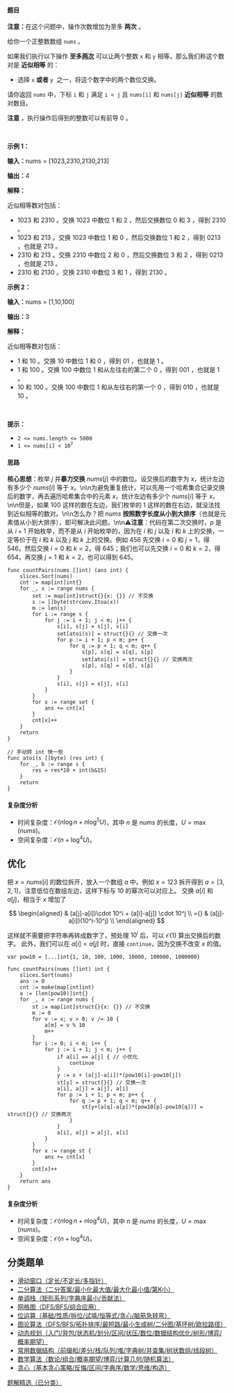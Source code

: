 #### 题目

<p><strong>注意：</strong>在这个问题中，操作次数增加为至多&nbsp;<strong>两次</strong>&nbsp;。</p>

<p>给你一个正整数数组&nbsp;<code>nums</code>&nbsp;。</p>

<p>如果我们执行以下操作 <strong>至多<u>两次</u></strong>&nbsp;可以让两个整数&nbsp;<code>x</code> 和&nbsp;<code>y</code>&nbsp;相等，那么我们称这个数对是 <strong>近似相等</strong>&nbsp;的：</p>

<ul>
	<li>选择&nbsp;<code>x</code> <strong>或者</strong>&nbsp;<code>y</code> &nbsp;之一，将这个数字中的两个数位交换。</li>
</ul>

<p>请你返回 <code>nums</code>&nbsp;中，下标 <code>i</code>&nbsp;和 <code>j</code>&nbsp;满足&nbsp;<code>i &lt; j</code>&nbsp;且&nbsp;<code>nums[i]</code> 和&nbsp;<code>nums[j]</code> <strong>近似相等</strong>&nbsp;的数对数目。</p>

<p><b>注意</b>&nbsp;，执行操作后得到的整数可以有前导 0 。</p>

<p>&nbsp;</p>

<p><strong class="example">示例 1：</strong></p>

<div class="example-block">
<p><span class="example-io"><b>输入：</b>nums = [1023,2310,2130,213]</span></p>

<p><span class="example-io"><b>输出：</b>4</span></p>

<p><strong>解释：</strong></p>

<p>近似相等数对包括：</p>

<ul>
	<li>1023 和 2310 。交换 1023 中数位 1 和 2 ，然后交换数位 0 和 3 ，得到 2310 。</li>
	<li>1023 和 213 。交换 1023 中数位 1 和 0 ，然后交换数位 1 和 2 ，得到 0213 ，也就是 213 。</li>
	<li>2310 和 213 。交换 2310 中数位 2 和 0 ，然后交换数位 3 和 2 ，得到 0213 ，也就是 213 。</li>
	<li>2310 和 2130 。交换 2310 中数位 3 和 1 ，得到 2130 。</li>
</ul>
</div>

<p><strong class="example">示例 2：</strong></p>

<div class="example-block">
<p><span class="example-io"><b>输入：</b>nums = [1,10,100]</span></p>

<p><span class="example-io"><b>输出：</b>3</span></p>

<p><strong>解释：</strong></p>

<p>近似相等数对包括：</p>

<ul>
	<li>1 和 10 。交换 10 中数位 1 和 0&nbsp;，得到 01 ，也就是 1&nbsp;。</li>
	<li>1 和 100 。交换 100 中数位 1 和从左往右的第二个 0 ，得到 001 ，也就是 1 。</li>
	<li>10 和 100 。交换 100 中数位 1 和从左往右的第一个 0 ，得到 010 ，也就是 10 。</li>
</ul>
</div>

<p>&nbsp;</p>

<p><strong>提示：</strong></p>

<ul>
	<li><code>2 &lt;= nums.length &lt;= 5000</code></li>
	<li><code>1 &lt;= nums[i] &lt;&nbsp;10<sup>7</sup></code></li>
</ul>

#### 思路

**核心思想**：枚举 $j$ 并**暴力交换** $\textit{nums}[j]$ 中的数位。设交换后的数字为 $x$，统计左边有多少个 $\textit{nums}[i]$ 等于 $x$。\n\n为避免重复统计，可以先用一个哈希集合记录交换后的数字，再去遍历哈希集合中的元素 $x$，统计左边有多少个 $\textit{nums}[i]$ 等于 $x$。\n\n但是，如果 $100$ 这样的数在左边，我们枚举的 $1$ 这样的数在右边，就没法找到近似相等的数对。\n\n怎么办？把 $\textit{nums}$ **按照数字长度从小到大排序**（也就是元素值从小到大排序），即可解决此问题。\n\n⚠**注意**：代码在第二次交换时，$p$ 是从 $i+1$ 开始枚举，而不是从 $i$ 开始枚举的，因为在 $i$ 和 $j$ 以及 $i$ 和 $k$ 上的交换，一定等价于在 $i$ 和 $k$ 以及 $j$ 和 $k$ 上的交换。例如 $456$ 先交换 $i=0$ 和 $j=1$，得 $546$，然后交换 $i=0$ 和 $k=2$，得 $645$；我们也可以先交换 $i=0$ 和 $k=2$，得 $654$，再交换 $j=1$ 和 $k=2$，也可以得到 $645$。


``` 
func countPairs(nums []int) (ans int) {
	slices.Sort(nums)
	cnt := map[int]int{}
	for _, x := range nums {
		set := map[int]struct{}{x: {}} // 不交换
		s := []byte(strconv.Itoa(x))
		m := len(s)
		for i := range s {
			for j := i + 1; j < m; j++ {
				s[i], s[j] = s[j], s[i]
				set[atoi(s)] = struct{}{} // 交换一次
				for p := i + 1; p < m; p++ {
					for q := p + 1; q < m; q++ {
						s[p], s[q] = s[q], s[p]
						set[atoi(s)] = struct{}{} // 交换两次
						s[p], s[q] = s[q], s[p]
					}
				}
				s[i], s[j] = s[j], s[i]
			}
		}
		for x := range set {
			ans += cnt[x]
		}
		cnt[x]++
	}
	return
}

// 手动转 int 快一些
func atoi(s []byte) (res int) {
	for _, b := range s {
		res = res*10 + int(b&15)
	}
	return
}
```

#### 复杂度分析

- 时间复杂度：$\mathcal{O}(n\log n + n\log^5 U)$，其中 $n$ 是 $\textit{nums}$ 的长度，$U=\max(\textit{nums})$。
- 空间复杂度：$\mathcal{O}(n + \log^4 U)$。

## 优化

把 $x=\textit{nums}[i]$ 的数位拆开，放入一个数组 $a$ 中。例如 $x=123$ 拆开得到 $a=[3,2,1]$，注意低位在数组左边，这样下标与 $10$ 的幂次可以对应上。
交换 $a[i]$ 和 $a[j]$，相当于 $x$ 增加了

$$
\begin{aligned}
& (a[j]-a[i])\cdot 10^i + (a[i]-a[j]) \cdot 10^j      \\
={} & (a[j]-a[i])(10^i-10^j)        \\
\end{aligned}
$$

这样就不需要把字符串再转成数字了，预处理 $10^i$ 后，可以 $\mathcal{O}(1)$ 算出交换后的数字。
此外，我们可以在 $a[i]=a[j]$ 时，直接 `continue`，因为交换不改变 $x$ 的值。

``` 
var pow10 = [...]int{1, 10, 100, 1000, 10000, 100000, 1000000}

func countPairs(nums []int) int {
	slices.Sort(nums)
	ans := 0
	cnt := make(map[int]int)
	a := [len(pow10)]int{}
	for _, x := range nums {
		st := map[int]struct{}{x: {}} // 不交换
		m := 0
		for v := x; v > 0; v /= 10 {
			a[m] = v % 10
			m++
		}
		for i := 0; i < m; i++ {
			for j := i + 1; j < m; j++ {
				if a[i] == a[j] { // 小优化
					continue
				}
				y := x + (a[j]-a[i])*(pow10[i]-pow10[j])
				st[y] = struct{}{} // 交换一次
				a[i], a[j] = a[j], a[i]
				for p := i + 1; p < m; p++ {
					for q := p + 1; q < m; q++ {
						st[y+(a[q]-a[p])*(pow10[p]-pow10[q])] = struct{}{} // 交换两次
					}
				}
				a[i], a[j] = a[j], a[i]
			}
		}
		for x := range st {
			ans += cnt[x]
		}
		cnt[x]++
	}
	return ans
}
```

#### 复杂度分析

- 时间复杂度：$\mathcal{O}(n\log n + n\log^4 U)$，其中 $n$ 是 $\textit{nums}$ 的长度，$U=\max(\textit{nums})$。
- 空间复杂度：$\mathcal{O}(n + \log^4 U)$。

## 分类题单

- [滑动窗口（定长/不定长/多指针）](https://leetcode.cn/circle/discuss/0viNMK/)
- [二分算法（二分答案/最小化最大值/最大化最小值/第K小）](https://leetcode.cn/circle/discuss/SqopEo/)
- [单调栈（矩形系列/字典序最小/贡献法）](https://leetcode.cn/circle/discuss/9oZFK9/)
- [网格图（DFS/BFS/综合应用）](https://leetcode.cn/circle/discuss/YiXPXW/)
- [位运算（基础/性质/拆位/试填/恒等式/贪心/脑筋急转弯）](https://leetcode.cn/circle/discuss/dHn9Vk/)
- [图论算法（DFS/BFS/拓扑排序/最短路/最小生成树/二分图/基环树/欧拉路径）](https://leetcode.cn/circle/discuss/01LUak/)
- [动态规划（入门/背包/状态机/划分/区间/状压/数位/数据结构优化/树形/博弈/概率期望）](https://leetcode.cn/circle/discuss/tXLS3i/)
- [常用数据结构（前缀和/差分/栈/队列/堆/字典树/并查集/树状数组/线段树）](https://leetcode.cn/circle/discuss/mOr1u6/)
- [数学算法（数论/组合/概率期望/博弈/计算几何/随机算法）](https://leetcode.cn/circle/discuss/IYT3ss/)
- [贪心（基本贪心策略/反悔/区间/字典序/数学/思维/构造）](https://leetcode.cn/circle/discuss/g6KTKL/)

[题解精选（已分类）](https://github.com/EndlessCheng/codeforces-go/blob/master/leetcode/SOLUTIONS.md)